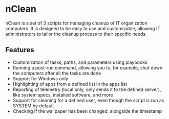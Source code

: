 # nClean
nClean is a set of 3 scripts for managing cleanup of IT organization computers. It is designed to be easy to use and customizable, allowing IT administrators to tailor the cleanup process to their specific needs.

## Features
- Customization of tasks, paths, and parameters using playbooks
- Running a post-run command, allowing you to, for example, shut down the computers after all the tasks are done
- Support for Windows only
- Highlighting of apps from a defined list in the apps list
- Reporting of telemetry (local only, only sends it to the defined server), like system specs, installed software, and more
- Support for cleaning for a defined user, even though the script is run as SYSTEM by default
- Checking if the wallpaper has been changed, alongside the timestamp

